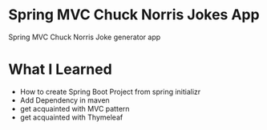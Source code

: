 # Spring MVC Chuck Norris Jokes App
Spring MVC Chuck Norris Joke generator app 
# What I Learned 
* How to create Spring Boot Project from spring initializr
* Add Dependency in maven
* get acquainted with MVC pattern
* get acquainted with Thymeleaf
